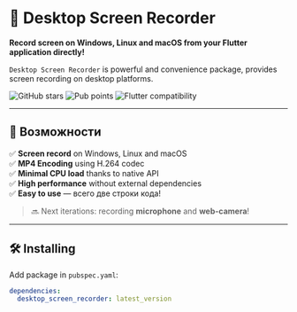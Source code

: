 # 🎥 Desktop Screen Recorder

**Record screen on Windows, Linux and macOS from your Flutter application directly!**

`Desktop Screen Recorder` is powerful and convenience package, provides screen recording on desktop platforms.

![GitHub stars](https://img.shields.io/github/stars/desktop_screen_recorder?style=social)
![Pub points](https://img.shields.io/pub/points/desktop_screen_recorder)
![Flutter compatibility](https://img.shields.io/badge/flutter-compatible-blue)

---

## 🚀 Возможности
✅ **Screen record** on Windows, Linux and macOS  
✅ **MP4 Encoding** using H.264 codec  
✅ **Minimal CPU load** thanks to native API  
✅ **High performance** without external dependencies  
✅ **Easy to use** — всего две строки кода!

> 🔜 Next iterations: recording **microphone** and **web-camera**!

---

## 🛠 Installing

Add package in `pubspec.yaml`:

```yaml
dependencies:
  desktop_screen_recorder: latest_version
